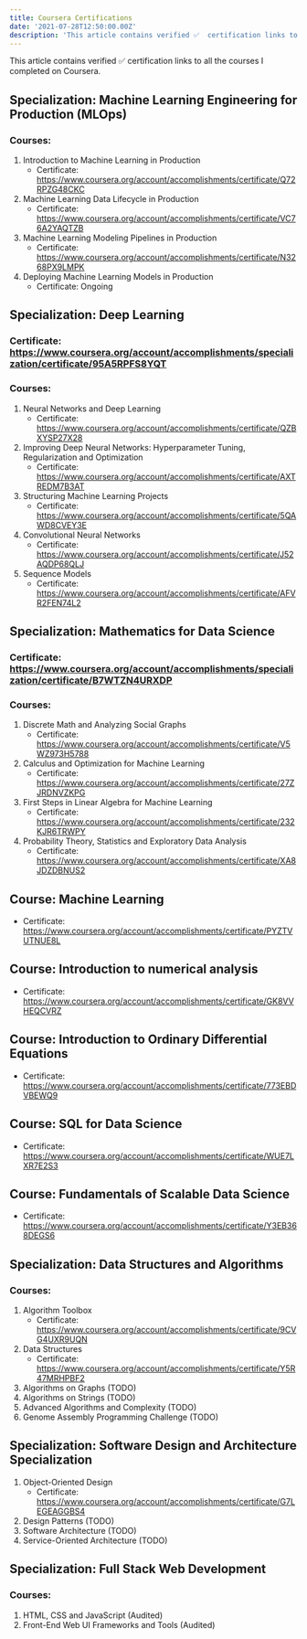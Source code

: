 ```yaml
---
title: Coursera Certifications
date: '2021-07-28T12:50:00.00Z'
description: 'This article contains verified ✅  certification links to all the courses I completed on Coursera.'
---
```


This article contains verified ✅  certification links to all the courses I completed on Coursera.

## Specialization: Machine Learning Engineering for Production (MLOps)
### Courses:
1. Introduction to Machine Learning in Production
      - Certificate: https://www.coursera.org/account/accomplishments/certificate/Q72RPZG48CKC
2. Machine Learning Data Lifecycle in Production
      - Certificate: https://www.coursera.org/account/accomplishments/certificate/VC76A2YAQTZB
3. Machine Learning Modeling Pipelines in Production
      - Certificate: https://www.coursera.org/account/accomplishments/certificate/N3268PX9LMPK
4. Deploying Machine Learning Models in Production
      - Certificate: Ongoing


## Specialization: Deep Learning
### Certificate: https://www.coursera.org/account/accomplishments/specialization/certificate/95A5RPFS8YQT
### Courses:
1. Neural Networks and Deep Learning
      - Certificate: https://www.coursera.org/account/accomplishments/certificate/QZBXYSP27X28
2. Improving Deep Neural Networks: Hyperparameter Tuning, Regularization and Optimization
      - Certificate: https://www.coursera.org/account/accomplishments/certificate/AXTREDM7B3AT
3. Structuring Machine Learning Projects
      - Certificate: https://www.coursera.org/account/accomplishments/certificate/5QAWD8CVEY3E
4. Convolutional Neural Networks
      - Certificate: https://www.coursera.org/account/accomplishments/certificate/J52AQDP68QLJ
5. Sequence Models
      - Certificate: https://www.coursera.org/account/accomplishments/certificate/AFVR2FEN74L2


## Specialization: Mathematics for Data Science
### Certificate: https://www.coursera.org/account/accomplishments/specialization/certificate/B7WTZN4URXDP
### Courses:
1. Discrete Math and Analyzing Social Graphs
      - Certificate: https://www.coursera.org/account/accomplishments/certificate/V5WZ973H5788
2. Calculus and Optimization for Machine Learning
      - Certificate: https://www.coursera.org/account/accomplishments/certificate/27ZJRDNVZKPG
3. First Steps in Linear Algebra for Machine Learning
      - Certificate: https://www.coursera.org/account/accomplishments/certificate/232KJR6TRWPY
4. Probability Theory, Statistics and Exploratory Data Analysis
      - Certificate: https://www.coursera.org/account/accomplishments/certificate/XA8JDZDBNUS2


## Course: Machine Learning
- Certificate: https://www.coursera.org/account/accomplishments/certificate/PYZTVUTNUE8L


## Course: Introduction to numerical analysis
- Certificate: https://www.coursera.org/account/accomplishments/certificate/GK8VVHEQCVRZ


## Course: Introduction to Ordinary Differential Equations
- Certificate: https://www.coursera.org/account/accomplishments/certificate/773EBDVBEWQ9


## Course: SQL for Data Science
- Certificate: https://www.coursera.org/account/accomplishments/certificate/WUE7LXR7E2S3


## Course: Fundamentals of Scalable Data Science
- Certificate: https://www.coursera.org/account/accomplishments/certificate/Y3EB368DEGS6


## Specialization: Data Structures and Algorithms
### Courses:
1. Algorithm Toolbox
      - Certificate: https://www.coursera.org/account/accomplishments/certificate/9CVG4UXR9UQN
2. Data Structures
      - Certificate: https://www.coursera.org/account/accomplishments/certificate/Y5R47MRHPBF2
3. Algorithms on Graphs (TODO)
4. Algorithms on Strings (TODO)
5. Advanced Algorithms and Complexity (TODO)
6. Genome Assembly Programming Challenge (TODO)


## Specialization: Software Design and Architecture Specialization
1. Object-Oriented Design
      - Certificate: https://www.coursera.org/account/accomplishments/certificate/G7LEGEAGGBS4
2. Design Patterns (TODO)
3. Software Architecture (TODO)
4. Service-Oriented Architecture (TODO)


## Specialization: Full Stack Web Development
### Courses:
1. HTML, CSS and JavaScript (Audited)
2. Front-End Web UI Frameworks and Tools (Audited)
